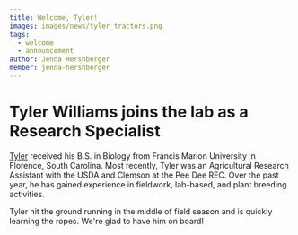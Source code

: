 ```yaml
---
title: Welcome, Tyler!
images: images/news/tyler_tractors.png
tags:
  - welcome
  - announcement
author: Jenna Hershberger
member: jenna-hershberger
---
```


# Tyler Williams joins the lab as a Research Specialist

[Tyler](team) received his B.S. in Biology from Francis Marion University in Florence, South Carolina. Most recently, Tyler was an Agricultural Research Assistant with the USDA and Clemson at the Pee Dee REC. Over the past year, he has gained experience in fieldwork, lab-based, and plant breeding activities.

Tyler hit the ground running in the middle of field season and is quickly learning the ropes. We're glad to have him on board!
